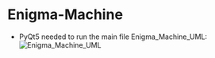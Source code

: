 # Enigma-Machine

- PyQt5 needed to run the main file
Enigma_Machine_UML:
![Enigma_Machine_UML](https://user-images.githubusercontent.com/63411815/173252207-67ef7a7a-29c7-44ad-9a6b-36c64a37788f.jpg)
